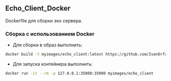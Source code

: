 ## Echo_Client_Docker
Dockerfile для сборки эхо сервера.

### Сборка с использованием Docker
* Для сборки в образ выполнить:
```sh
docker build -t myimages/echo_client:latest https://github.com/IvanOrfanidi/Echo_Client_Docker.git
```

* Для запуска контейнера выполнить:
```sh
docker run -it --rm -p 127.0.0.1:35000:35000 myimages/echo_client
```
